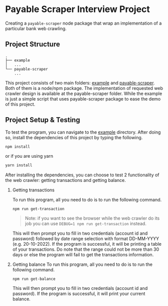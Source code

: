 # Payable Scraper Interview Project

Creating a `payable-scraper` node package that wrap an implementation of a particular bank web crawling. 

## Project Structure
```
.
├── example
│   ...
└── payable-scraper
    ...
```
This project consists of two main folders: [example](https://github.com/MSMazaya/payable-interview-project/tree/main/example) and [payable-scraper](https://github.com/MSMazaya/payable-interview-project/tree/main/payable-scraper). Both of them is a node/npm package. The implementation of requested web crawler design is available at the payable-scraper folder. While the example is just a simple script that uses payable-scraper package to ease the demo of this project.

## Project Setup & Testing
To test the program, you can navigate to the [example](https://github.com/MSMazaya/payable-interview-project/tree/main/example) directory. After doing so, install the dependencies of this project by typing the following.

```bash
npm install
```

or if you are using yarn

```bash
yarn install
```

After installing the dependencies, you can choose to test 2 functionality of the web crawler: getting transactions and getting balance. 

1. Getting transactions

    To run this program, all you need to do is to run the following command.

    ```
    npm run get-transaction
    ```
    > Note: if you want to see the browser while the web crawler do its job you can use `DEBUG=1 npm run get-transaction` instead.

    This will then prompt you to fill in two credentials (account id and password) followed by date range selection with format DD-MM-YYYY (e.g. 20-10-2022). If the program is successful, it will be printing a table of your transactions. Do note that the range could not be more than 30 days or else the program will fail to get the transactions information.

2. Getting balance
    To run this program, all you need to do is to run the following command.

    ```
    npm run get-balance
    ```
    This will then prompt you to fill in two credentials (account id and password). If the program is successful, it will print your current balance.
